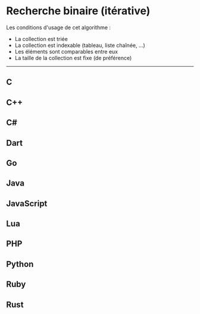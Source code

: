 # Recherche binaire (itérative)

Les conditions d'usage de cet algorithme :

+ La collection est triée
+ La collection est indexable (tableau, liste chaînée, ...)
+ Les éléments sont comparables entre eux
+ La taille de la collection est fixe (de préférence)

---

## C

## C++

## C#

## Dart

## Go

## Java

## JavaScript

## Lua

## PHP

## Python

## Ruby

## Rust
